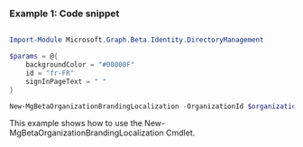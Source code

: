### Example 1: Code snippet

```powershell

Import-Module Microsoft.Graph.Beta.Identity.DirectoryManagement

$params = @{
	backgroundColor = "#00000F"
	id = "fr-FR"
	signInPageText = " "
}

New-MgBetaOrganizationBrandingLocalization -OrganizationId $organizationId -BodyParameter $params

```
This example shows how to use the New-MgBetaOrganizationBrandingLocalization Cmdlet.

